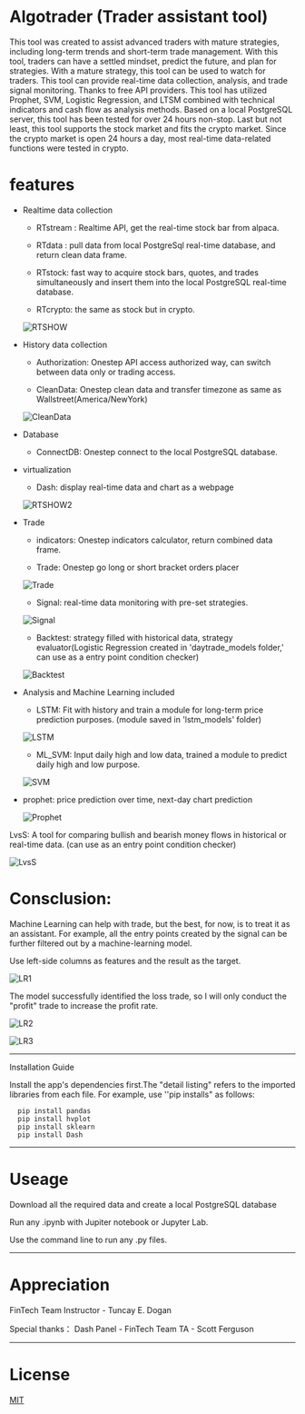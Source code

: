 # Algotrader (Trader assistant tool)

This tool was created to assist advanced traders with mature strategies, including long-term trends and short-term trade management. With this tool, traders can have a settled mindset, predict the future, and plan for strategies. With a mature strategy, this tool can be used to watch for traders. This tool can provide real-time data collection, analysis, and trade signal monitoring. Thanks to free API providers. This tool has utilized Prophet, SVM, Logistic Regression, and LTSM combined with technical indicators and cash flow as analysis methods. Based on a local PostgreSQL server, this tool has been tested for over 24 hours non-stop. Last but not least, this tool supports the stock market and fits the crypto market. Since the crypto market is open 24 hours a day, most real-time data-related functions were tested in crypto.

# features
* Realtime data collection
  
   - RTstream : Realtime API, get the real-time stock bar from alpaca.

   - RTdata : pull data from local PostgreSql real-time database, and return clean data frame.

   - RTstock: fast way to acquire stock bars, quotes, and trades simultaneously and insert them into the local PostgreSQL real-time database.

   - RTcrypto: the same as stock but in crypto.

    ![RTSHOW](Data/RTshow.gif)
    

* History data collection

   - Authorization: Onestep API access authorized way, can switch between data only or trading access.

   - CleanData: Onestep clean data and transfer timezone as same as Wallstreet(America/NewYork)

    ![CleanData](Data/CleanData.png)

* Database
   - ConnectDB: Onestep connect to the local PostgreSQL database. 

* virtualization
  
   - Dash: display real-time data and chart as a webpage

    ![RTSHOW2](Data/RTshow2.gif)

* Trade
  
   - indicators: Onestep indicators calculator, return combined data frame.

   - Trade: Onestep go long or short bracket orders placer
    
    ![Trade](Data/Trade.png)
  
   - Signal: real-time data monitoring with pre-set strategies.
  
    ![Signal](Data/Signal.png)

   - Backtest: strategy filled with historical data, strategy evaluator(Logistic Regression created in 'daytrade_models folder,' can use as a entry point condition checker)
  
    ![Backtest](Data/Backtest.png)

*  Analysis and Machine Learning included
  
   - LSTM: Fit with history and train a module for long-term price prediction purposes. (module saved in 'lstm_models' folder)

    ![LSTM](Data/LSTM.png)

   - ML_SVM: Input daily high and low data, trained a module to predict daily high and low purpose.

    ![SVM](Data/SVM.png)
    
- prophet: price prediction over time, next-day chart prediction

    ![Prophet](Data/Prophet.png)
    
LvsS: A tool for comparing bullish and bearish money flows in historical or real-time data. (can use as an entry point condition checker)
    
   ![LvsS](Data/LvsS.png)

# Consclusion:
 
   Machine Learning can help with trade, but the best, for now, is to treat it as an assistant. For example, all the entry points created by the signal can be further filtered out by a machine-learning model.

   Use left-side columns as features and the result as the target.

   ![LR1](Data/LR1.png)

The model successfully identified the loss trade, so I will only conduct the "profit" trade to increase the profit rate.

   ![LR2](Data/LR2.png)

   ![LR3](Data/LR3.png)


---

Installation Guide

Install the app's dependencies first.The "detail listing" refers to the imported libraries from each file. For example, use ''pip installs" as follows:

```
  pip install pandas
  pip install hvplot
  pip install sklearn
  pip install Dash

```
---

# Useage

Download all the required data and create a local PostgreSQL database

Run any .ipynb with Jupiter notebook or Jupyter Lab.

Use the command line to run any .py files.

---

# Appreciation

FinTech Team Instructor - Tuncay E. Dogan

Special thanks： Dash Panel - FinTech Team TA -  Scott Ferguson


---

# License

[MIT](https://choosealicense.com/licenses/mit/)
  
  
